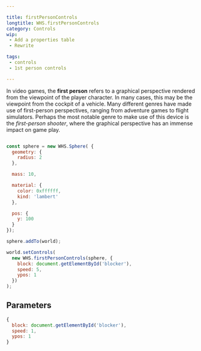 ```yaml
---

title: firstPersonControls
longtitle: WHS.firstPersonControls
category: Controls
wip: 
 - Add a properties table
 - Rewrite

tags:
 - controls
 - 1st person controls

---
```


In video games, the **first person** refers to a graphical perspective rendered from the viewpoint of the player character. In many cases, this may be the viewpoint from the cockpit of a vehicle. 
Many different genres have made use of first-person perspectives, ranging from adventure games to flight simulators. Perhaps the most notable genre to make use of this device is the _first-person shooter_, where the graphical perspective has an immense impact on game play.

```javascript

const sphere = new WHS.Sphere( {
  geometry: {
    radius: 2
  },

  mass: 10,

  material: {
    color: 0xffffff,
    kind: 'lambert'
  },

  pos: {
    y: 100
  }
});

sphere.addTo(world);

world.setControls(
  new WHS.firstPersonControls(sphere, {
    block: document.getElementById('blocker'),
    speed: 5,
    ypos: 1
  })
);

```

## Parameters
```javascript
{
  block: document.getElementById('blocker'),
  speed: 1,
  ypos: 1
}
```
